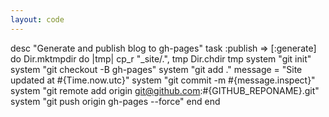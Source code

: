 ```yaml
---
layout: code
---
```


desc "Generate and publish blog to gh-pages"
task :publish => [:generate] do
  Dir.mktmpdir do |tmp|
    cp_r "_site/.", tmp
    Dir.chdir tmp
    system "git init"
    system "git checkout -B gh-pages"
    system "git add ."
    message = "Site updated at #{Time.now.utc}"
    system "git commit -m #{message.inspect}"
    system "git remote add origin git@github.com:#{GITHUB_REPONAME}.git"
    system "git push origin gh-pages --force"
  end
end